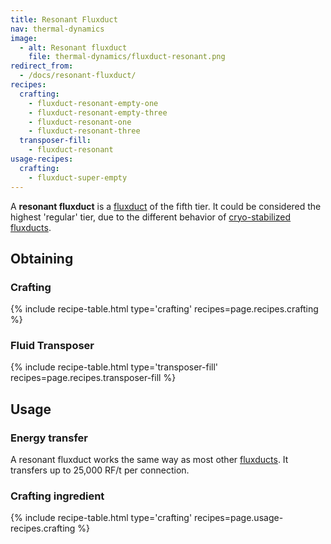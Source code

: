 ```yaml
---
title: Resonant Fluxduct
nav: thermal-dynamics
image:
  - alt: Resonant fluxduct
    file: thermal-dynamics/fluxduct-resonant.png
redirect_from:
  - /docs/resonant-fluxduct/
recipes:
  crafting:
    - fluxduct-resonant-empty-one
    - fluxduct-resonant-empty-three
    - fluxduct-resonant-one
    - fluxduct-resonant-three
  transposer-fill:
    - fluxduct-resonant
usage-recipes:
  crafting:
    - fluxduct-super-empty
---
```


A **resonant fluxduct** is a [fluxduct](/docs/thermal-dynamics/fluxducts/) of the fifth tier. It
could be considered the highest 'regular' tier, due to the different behavior of
[cryo-stabilized fluxducts](/docs/thermal-dynamics/cryo-stabilized-fluxduct/).


Obtaining
---------

### Crafting
{% include recipe-table.html type='crafting' recipes=page.recipes.crafting %}

### Fluid Transposer
{% include recipe-table.html type='transposer-fill' recipes=page.recipes.transposer-fill %}


Usage
-----

### Energy transfer
A resonant fluxduct works the same way as most other
[fluxducts](/docs/thermal-dynamics/fluxducts/). It transfers up to 25,000 RF/t per connection.

### Crafting ingredient
{% include recipe-table.html type='crafting' recipes=page.usage-recipes.crafting %}
